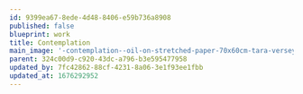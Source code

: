 ```yaml
---
id: 9399ea67-8ede-4d48-8406-e59b736a8908
published: false
blueprint: work
title: Contemplation
main_image: '-contemplation--oil-on-stretched-paper-70x60cm-tara-versey.jpg'
parent: 324c00d9-c920-43dc-a796-b3e595477958
updated_by: 7fc42862-88cf-4231-8a06-3e1f93ee1fbb
updated_at: 1676292952
---
```


